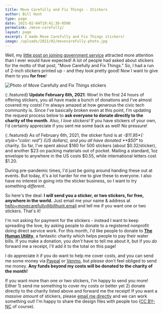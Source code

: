 ```yaml
---
title: Move Carefully and Fix Things - Stickers
author: Bill Hunt
type: page
date: 2021-02-04T19:41:38-0500
permalink: /move-carefully/
layout: page
excerpt: I made Move Carefully and Fix Things stickers!
image: /uploads/2021/02/movecarefully-photo.jpg
---
```


Well, my [little post on joining government service](/blog/2020/11/09/welcome-home/) attracted more attention than I ever would have expected! A lot of people had asked about stickers for the motto of that post, "Move Carefully and Fix Things." So, I had a run of 2-inch stickers printed up - and they look pretty good! Now I want to give them to you **for free**!

![Photo of Move Carefully and Fix Things stickers](/uploads/2021/02/movecarefully-photo.jpg)

{:.featured}
**Update February 6th, 2021**: Wow! In the first 24 hours of offering stickers, you all have made a bunch of donations and I've almost covered my costs! I'm always amazed at how generous the civic tech community is. Since I've basically broken even at this point, I'm updating the request process below to **ask everyone to donate directly to the charity of the month**.  Also, *I love stickers!* If you have stickers of your own, I'd certainly appreciate if you sent me some back as well! No pressure!

{:.featured}
As of February 6th, 2021, the sticker fund is at *-$11.95*{: style="color: red"} (US dollars), and you all have donated **$50** to charity. So far, I've spent about $160 for 500 stickers (about $0.32/sticker), and another $23 on packing materials out of pocket. Mailing a standard, 1oz envelope to anywhere in the US costs $0.55, while international letters cost $1.20.


During pre-pandemic times, I'd just be going around handing these out at events. But today, it's a lot harder for me to give these to everyone. I also have no interest in going into the sticker business, so I want to try something _different_.

So here's the deal: **I will send you a sticker, or two stickers, for free, anywhere in the world.** Just email me your name & address at [hello+movecarefully@billhunt.email](mailto:hello+movecarefully@billhunt.email) and tell me if you want one or two stickers. That's it!

I'm not asking for payment for the stickers - instead I want to keep spreading the love, by asking people to donate to a registered nonprofit doing direct service work. For this month, I'd like people to donate to **[The Human Utility](http://humanutility.org/)**, a fantastic charity which helps people to pay their water bills. If you make a donation, you *don't* have to tell me about it, but if you *do* forward me a receipt, I'll add it to the total on this page!

I do appreciate it if you do want to help me cover costs, and you can send me some money via [Paypal](https://www.paypal.com/paypalme/krusynth) or [Venmo](https://venmo.com/krusynth), but *please* don't feel obliged to send me money. **Any funds beyond my costs will be donated to the charity of the month!**

If you want more than one or two stickers, I'm happy to send you more! Either 1) send me something to cover my costs or better yet 2) donate directly to the charity listed above and forward me the receipt! If you want a *massive amount* of stickers, please [email me directly](mailto:hello+movecarefully@billhunt.email) and we can work something out! I'm happy to share the design files with people too ([CC BY-NC](https://creativecommons.org/licenses/by-nc/2.0/) of course).

